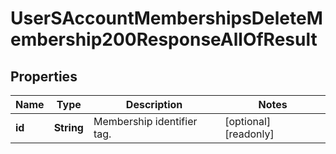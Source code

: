 

# UserSAccountMembershipsDeleteMembership200ResponseAllOfResult


## Properties

| Name | Type | Description | Notes |
|------------ | ------------- | ------------- | -------------|
|**id** | **String** | Membership identifier tag. |  [optional] [readonly] |



